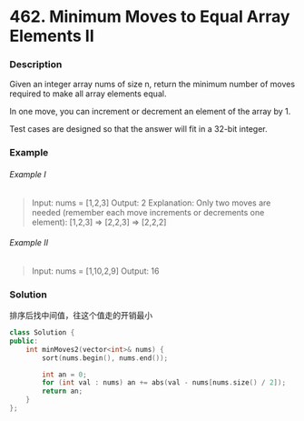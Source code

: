 # 462. Minimum Moves to Equal Array Elements II

### Description

Given an integer array nums of size n, return the minimum number of moves required to make all array elements equal.

In one move, you can increment or decrement an element of the array by 1.

Test cases are designed so that the answer will fit in a 32-bit integer.

### Example

###### Example I

> Input: nums = [1,2,3]
> Output: 2
> Explanation:
> Only two moves are needed (remember each move increments or decrements one element):
> [1,2,3]  =>  [2,2,3]  =>  [2,2,2]

###### Example II

> Input: nums = [1,10,2,9]
> Output: 16

### Solution

排序后找中间值，往这个值走的开销最小

```c++
class Solution {
public:
    int minMoves2(vector<int>& nums) {
        sort(nums.begin(), nums.end());

        int an = 0;
        for (int val : nums) an += abs(val - nums[nums.size() / 2]);
        return an;
    }
};
```
